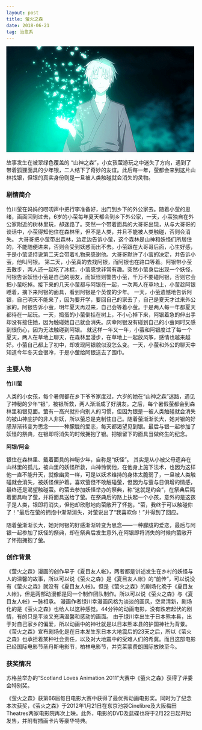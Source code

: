 ```yaml
---
layout: post
title: 萤火之森
date: 2018-06-21
tag: 治愈系
--- 
```


<img src="/images/posts/codeless/萤火之森.gif" height="281" width="500"> 

故事发生在被翠绿色覆盖的 “山神之森”，小女孩萤游玩之中迷失了方向，遇到了带着狐狸面具的少年银，二人结下了奇妙的友谊。此后每一年，萤都会来到这片山林找银，但银的真实身份则是一旦被人类触碰就会消失的灵物。


### 剧情简介

竹川萤在妈妈的唠叨声中把行李准备好，出门到乡下的外公家去。随着小萤的思绪，画面回到过去，6岁的小萤每年夏天都会到乡下外公家，一天，小萤独自在外公家附近的树林里玩，却迷路了。突然一个带着面具的大哥哥出现，从与大哥哥的谈话中，小萤得知他住在森林里，但不是人类，并且不能被人类触碰，否则会消失。
大哥哥把小萤带出森林，边走边告诉小萤，这个森林是山神和妖怪们所居住的，不能随便进来，否则会受到妖惑而出不去。小萤跟在大哥哥后面，心生好感，于是小萤坚持说第二天会带着礼物来感谢他。大哥哥默许了小萤的决定，并告诉小萤，他叫阿银。
第二天，小萤真的去找阿银，而阿银也在路口等着。阿银带小萤去散步，两人还一起吃了冰棍，小萤感觉非常有趣。突然小萤身后出现一个妖怪，阿银告诉妖怪小萤是自己的朋友，而妖怪则警告小萤，千万不要碰阿银，否则它会把小萤吃掉。接下来的几天小萤都与阿银在一起，一次两人在草地上，小萤趁阿银睡着，摘下来阿银的面具，看到阿银是个英俊的少年。
一天，小萤遗憾地告诉阿银，自己明天不能来了，因为要开学，要回自己的家去了，自己是夏天才过来外公家的。阿银告诉小萤，明年夏天再过来，自己会等着小萤。于是两人每一年都夏天都待在一起玩。一天，捣蛋的小萤倒挂在树上，不小心掉下来，阿银着急的伸出手却没有接住她，因为触碰她自己就会消失。庆幸阿银没有碰到自己的小萤同时又感到很伤心，因为无法触碰到阿银。
就这样一年又一年，小萤和阿银度过了每一个夏天，两人在草地上聊天，在森林里漫步，在草地上一起放风筝，感情也越来越好。小萤自己都上了初中，却发现阿银貌似没怎么变。一天，小萤和外公的聊天中知道今年冬天会很冷，于是小萤给阿银送去了围巾。

### 主要人物    

**竹川萤**
 
人类的小女孩，每个暑假都在乡下爷爷家度过，六岁的她在“山神之森”迷路，遇见了神秘的少年“银”，被银所救，两人渐渐成了好朋友。之后，每个暑假萤都会到森林里和银见面。萤有一高兴就扑向别人的习惯，但因为银是一被人类触碰就会消失的被山神庇护的非人非妖，所以萤总是克制住自己。随着萤渐渐长大，她对银的好感渐渐转变为思念——一种朦胧的爱恋，每天都渴望见到银。最后与银一起参加了妖怪的祭典，在银即将消失的时候拥抱了银。把银留下的面具当做终生的纪念。

**阿银/阿金**

银住在森林里、戴着面具的神秘少年，自称是“妖怪”。 其实是从小被父母遗弃在山林里的孤儿，被山里的妖怪所救，山神怜悯他，在他身上施下法术，也因为这样他一直不能升天，就像幽灵一样，可是以妖术维持的身体太脆弱了，一旦被人类触碰就会消失，被妖怪保护着。喜欢萤但不敢触碰萤，但因为与萤与日俱增的情感，最终还是渴望触碰萤。约萤去参加妖怪举办的祭典，称“这就是约会”，在祭典后隔着面具吻了萤，并将面具送给了萤。在祭典后的路上扶起一个小孩，意外的是这孩子是人类，银即将消失，但他却欣慰地向萤敞开了怀抱，“萤，我终于可以触碰你了！”最后在萤的拥抱中渐渐消失，对萤说出了“我喜欢你！”并得到了回应。

随着萤渐渐长大，她对阿银的好感渐渐转变为思念——一种朦胧的爱恋，最后与阿银一起参加了妖怪的祭典，却在祭典后发生意外,在阿银即将消失的时候向萤敞开了怀抱拥抱了萤。

### 创作背景

《萤火之森》漫画的创作早于《夏目友人帐》，两者都是讲述发生在乡村的妖怪与人的温馨的故事，所以可以说《萤火之森》是《夏目友人帐》的“前传”，可以说没有《萤火之森》就没有《夏目友人帐》。但是《萤火之森》的剧场化晚于《夏目友人帐》，但是两部动漫都是同一个制作团队制作。所以可以说《萤火之森》与《夏目友人帐》一脉相承。
漫画作者绿川幸漫画风格为淡淡的画风，空灵清新，剧场化的是《萤火之森》也给人以这种感觉。44分钟的动画电影，没有跌宕起伏的剧情，有的只是平淡又充满温馨和感动的画面。
由于绿川幸出生于日本熊本县，出于对自己家乡的偏爱，所以动画中的神社就是以日本熊本县的护国神社为背景。
《萤火之森》宣布剧场化是在日本发生东日本大地震后的23天之后，所以《萤火之森》也承担着某种社会责任，以及对大地震中的受难人们的希冀。而且这部电影已经国际电影节圣丹斯电影节，柏林电影节，并克莱蒙费朗国际放映至今。

### 获奖情况

苏格兰举办的“Scotland Loves Animation 2011”大赛中《萤火之森》获得了评委会特别奖。

《萤火之森》获第66届每日电影大赛中获得了最优秀动画电影奖。同时为了纪念本次获奖，《萤火之森》于2012年1月21日在东京池袋Cinelibre及大阪梅田Theatres两家电影院再次上映。此外，电影的DVD及蓝碟也将于2月22日起开始发售，并附有插画卡片等豪华特典。








